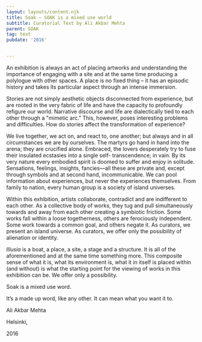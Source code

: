 ```yaml
---
layout: layouts/content.njk
title: Soak ~ SOAK is a mixed use world
subtitle: Curatorial Text by Ali Akbar Mehta 
parent: SOAK
tag: text
pubdate: '2016'


---
```

An exhibition is always an act of placing artworks and understanding the
importance of engaging with a site and at the same time producing a polylogue
with other spaces. A place is no fixed thing – it has an episodic history and
takes its particular aspect through an intense immersion.

Stories are not simply aesthetic objects disconnected from experience, but are rooted in the very fabric of life and have the capacity to profoundly refigure our world. Narrative discourse and life are dialectically tied to each other through a "mimetic arc." This, however, poses interesting problems and difficulties. How do stories affect the transformation of experience?

We live together, we act on, and react to, one another; but always and in all circumstances we are by ourselves. The martyrs go hand in hand into the arena; they are crucified alone. Embraced, the lovers desperately try to fuse their insulated ecstasies into a single self- transcendence; in vain. By its very nature every embodied spirit is doomed to suffer and enjoy in solitude. Sensations, feelings, insights, fancies—all these are private and, except through symbols and at second hand, incommunicable. We can pool information about experiences, but never the experiences themselves. From family to nation, every human group is a society of island universes.

Within this exhibition, artists collaborate, contradict and are indifferent to each other. As a collective body of works, they tug and pull simultaneously towards and away from each other creating a symbiotic friction. Some works fall within a loose togetherness, others are ferociously independent. Some work towards a common goal, and others negate it. As curators, we present an island universe. As curators, we offer only the possibility of alienation or identity.

_Illusia_ is a boat, a place, a site, a stage and a structure. It is all of the aforementioned and at the same time something more. This composite sense of what it is, what its environment is, what it in itself is placed within (and without) is what the starting point for the viewing of works in this exhibition can be. We offer only a possibility.

Soak is a mixed use word.

It’s a made up word, like any other. It can mean what you want it to.



Ali Akbar Mehta

Helsinki,

2016
